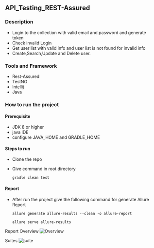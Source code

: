 

## API_Testing_REST-Assured

### Description
- Login to the collection with valid email and password and generate token
- Check invalid Login
- Get user list with valid info and user list is not found for invalid info
- Create,Search,Update and Delete user.


### Tools and Framework
- Rest-Assured
- TestNG
- Intellij
- Java

### How to run the project
#### Prerequisite
- JDK 8 or higher
- java IDE
- configure JAVA_HOME and GRADLE_HOME

#### Steps to run
- Clone the repo
- Give command in root directory

  `gradle clean test`

#### Report
- After run the project give the following command for generate Allure Report

  `allure generate allure-results --clean -o allure-report`
  
  `allure serve allure-results`  

Report Overview
  ![Overview](https://user-images.githubusercontent.com/108132871/187906494-967d6f8b-a121-4bf5-967c-45d797fcac66.PNG)
  
Suites
  ![suite](https://user-images.githubusercontent.com/108132871/187906527-ec19a3f4-70b3-4c63-8217-9fca69549c7d.PNG)

